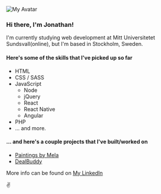 ![My Avatar](https://avatars3.githubusercontent.com/u/54796213?v=4) 
### Hi there, I'm Jonathan!
<!--
**jona-laa/jona-laa** is a ✨ _special_ ✨ repository because its `README.md` (this file) appears on your GitHub profile.

Here are some ideas to get you started:

- 🔭 I’m currently working on ...
- 🌱 I’m currently learning ...
- 👯 I’m looking to collaborate on ...
- 🤔 I’m looking for help with ...
- 💬 Ask me about ...
- 📫 How to reach me: ...
- 😄 Pronouns: ...
- ⚡ Fun fact: ...
-->

I'm currently studying web development at Mitt Universitetet Sundsvall(online), but I'm based in Stockholm, Sweden.

#### Here's some of the skills that I've picked up so far
* HTML
* CSS / SASS
* JavaScript
  * Node
  * jQuery
  * React
  * React Native
  * Angular
* PHP
* ... and more. 

#### ... and here's a couple projects that I've built/worked on
* [Paintings by Mela](https://paintingsbymela.se)	
* [DealBuddy](https://dealbuddy.ai)	

More info can be found on [My LinkedIn](https://www.linkedin.com/in/jonathan-laasonen-974aa617a/)

:v:
